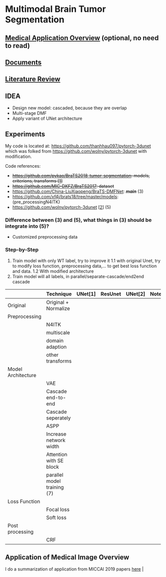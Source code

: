 # Multimodal Brain Tumor Segmentation 

## [Medical Application Overview](./research/application_medical_overview.md) (optional, no need to read)
## [Documents](./research/documents.md)
## [Literature Review](./research/literature_review.md)

## IDEA
- Design new model: cascaded, because they are overlap
- Multi-stage DMF
- Apply variant of UNet architecture

## Experiments
My code is located at: https://github.com/thanhhau097/pytorch-3dunet which was folked from https://github.com/wolny/pytorch-3dunet with modification.

Code references:
- ~~https://github.com/pykao/BraTS2018-tumor-segmentation: models, criterions, transforms [[1](https://github.com/pykao/BraTS2018-tumor-segmentation)]~~
- ~~https://github.com/MIC-DKFZ/BraTS2017: dataset~~
- https://github.com/China-LiuXiaopeng/BraTS-DMFNet: ***main*** (3)
- https://github.com/xf4j/brats18/tree/master/models: (pre_processingN4ITK)
- https://github.com/wolny/pytorch-3dunet [[2](https://github.com/wolny/pytorch-3dunet)] (5)

### Difference between (3) and (5), what things in (3) should be integrate into (5)?
- Customized preprocessing data

### Step-by-Step
1. Train model with only WT label, try to improve it 
      1.1 with original Unet, try to modify loss function, preprocessing data,... to get best loss function and data.
      1.2 With modified architecture
2. Train model will all labels, in parallel/separate-cascade/end2end cascade


|                    | Technique                      | UNet[1]| ResUnet | UNet[2]| Note |
|--------------------|--------------------------------|--------|---------|--------|------|
| Original           | Original  + Normalize          |        |         |        |      |
| Preprocessing      |                                |        |         |        |      |
|                    | N4ITK                          |        |         |        |      |
|                    | multiscale                     |        |         |        |      |
|                    | domain adaption                |        |         |        |      |
|                    | other transforms               |        |         |        |      |
| Model Architecture |                                |        |         |        |      |
|                    | VAE                            |        |         |        |      |
|                    | Cascade end-to-end             |        |         |        |      |
|                    | Cascade seperately             |        |         |        |      |
|                    | ASPP                           |        |         |        |      |
|                    | Increase network width         |        |         |        |      |
|                    | Attention with SE block        |        |         |        |      |
|                    | parallel model training (7)    |        |         |        |      |
| Loss Function      |                                |        |         |        |      |
|                    | Focal loss                     |        |         |        |      |
|                    | Soft loss                      |        |         |        |      |
| Post processing    |                                |        |         |        |      |
|                    | CRF                            |        |         |        |      |

## Application of Medical Image Overview
I do a summarization of application from MICCAI 2019 papers [here](./research/application_medical_overview.md)
      |
